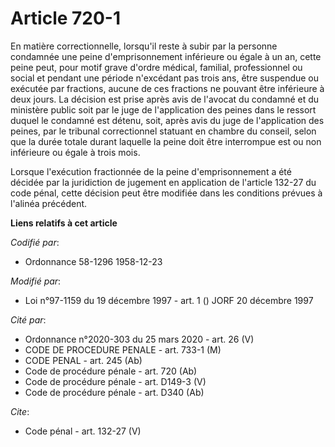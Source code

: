 # Article 720-1

En matière correctionnelle, lorsqu'il reste à subir par la personne condamnée une peine d'emprisonnement inférieure ou égale
à un an, cette peine peut, pour motif grave d'ordre médical, familial, professionnel ou social et pendant une période
n'excédant pas trois ans, être suspendue ou exécutée par fractions, aucune de ces fractions ne pouvant être inférieure à deux
jours. La décision est prise après avis de l'avocat du condamné et du ministère public soit par le juge de l'application des
peines dans le ressort duquel le condamné est détenu, soit, après avis du juge de l'application des peines, par le tribunal
correctionnel statuant en chambre du conseil, selon que la durée totale durant laquelle la peine doit être interrompue est ou
non inférieure ou égale à trois mois.

Lorsque l'exécution fractionnée de la peine d'emprisonnement a été décidée par la juridiction de jugement en application de
l'article 132-27 du code pénal, cette décision peut être modifiée dans les conditions prévues à l'alinéa précédent.

**Liens relatifs à cet article**

_Codifié par_:

  - Ordonnance 58-1296 1958-12-23

_Modifié par_:

  - Loi n°97-1159 du 19 décembre 1997 - art. 1 () JORF 20 décembre 1997

_Cité par_:

  - Ordonnance n°2020-303 du 25 mars 2020 - art. 26 (V)
  - CODE DE PROCEDURE PENALE - art. 733-1 (M)
  - CODE PENAL - art. 245 (Ab)
  - Code de procédure pénale - art. 720 (Ab)
  - Code de procédure pénale - art. D149-3 (V)
  - Code de procédure pénale - art. D340 (Ab)

_Cite_:

  - Code pénal - art. 132-27 (V)
